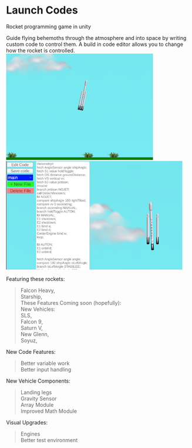 # Launch Codes
Rocket programming game in unity
  
Guide flying behemoths through the atmosphere and into space by writing custom code to control them. A build in code editor allows you to change how the rocket is controlled.   
  <img src = "/Assets/IMG/Promo/Falcon Heavy.png" width = "400"> 
  <img src = "/Assets/IMG/Promo/Code.png" width = "480">   

Featuring these rockets:  
>Falcon Heavy,  
Starship,  
These Features Coming soon (hopefully):  
>New Vehicles:  
SLS,  
Falcon 9,  
Saturn V,  
New Glenn,  
Soyuz,  
  
New Code Features:  
>Better variable work  
Better input handling  
  
New Vehicle Components:  
>Landing legs  
Gravity Sensor  
Array Module  
Improved Math Module  
  
Visual Upgrades:  
>Engines  
Better test environment  
  
